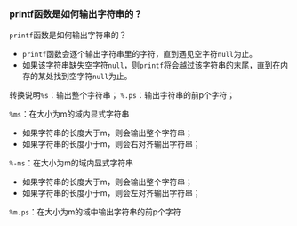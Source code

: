 ### printf函数是如何输出字符串的？
`printf`函数是如何输出字符串的？
- `printf`函数会逐个输出字符串里的字符，直到遇见空字符`null`为止。
- 如果该字符串缺失空字符`null`，则`printf`将会越过该字符串的末尾，直到在内存的某处找到空字符`null`为止。

转换说明`%s`：输出整个字符串；
`%.ps`：输出字符串的前p个字符；

`%ms`：在大小为m的域内显式字符串
- 如果字符串的长度大于m，则会输出整个字符串；
- 如果字符串的长度小于m，则会右对齐输出字符串；

`%-ms`：在大小为m的域内显式字符串
- 如果字符串的长度大于m，则会输出整个字符串；
- 如果字符串的长度小于m，则会左对齐输出字符串；

`%m.ps`：在大小为m的域中输出字符串的前p个字符